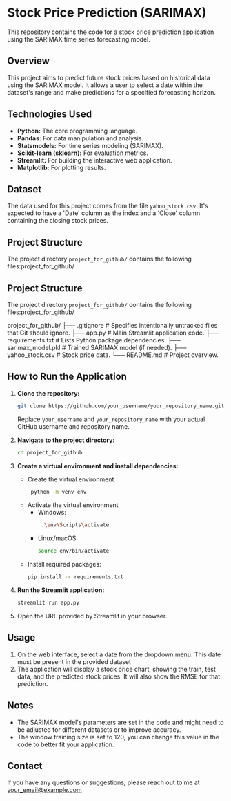 # Stock Price Prediction (SARIMAX)

This repository contains the code for a stock price prediction application using the SARIMAX time series forecasting model.

## Overview

This project aims to predict future stock prices based on historical data using the SARIMAX model. It allows a user to select a date within the dataset's range and make predictions for a specified forecasting horizon.

## Technologies Used

*   **Python:** The core programming language.
*   **Pandas:** For data manipulation and analysis.
*   **Statsmodels:** For time series modeling (SARIMAX).
*   **Scikit-learn (sklearn):** For evaluation metrics.
*   **Streamlit:** For building the interactive web application.
*   **Matplotlib:** For plotting results.

## Dataset

The data used for this project comes from the file `yahoo_stock.csv`. It's expected to have a 'Date' column as the index and a 'Close' column containing the closing stock prices.

## Project Structure

The project directory `project_for_github/` contains the following files:project_for_github/


## Project Structure

The project directory `project_for_github/` contains the following files:project_for_github/

project_for_github/
├── .gitignore # Specifies intentionally untracked files that Git should ignore. 
├── app.py # Main Streamlit application code. 
├── requirements.txt # Lists Python package dependencies. 
├── sarimax_model.pkl # Trained SARIMAX model (if needed). 
├── yahoo_stock.csv # Stock price data. 
└── README.md # Project overview. 




## How to Run the Application

1.  **Clone the repository:**

    ```bash
    git clone https://github.com/your_username/your_repository_name.git
    ```
    Replace `your_username` and `your_repository_name` with your actual GitHub username and repository name.

2.  **Navigate to the project directory:**
    ```bash
    cd project_for_github
    ```

3.  **Create a virtual environment and install dependencies:**

    * Create the virtual environment
        ```bash
         python -m venv env
         ```
    * Activate the virtual environment
      *  Windows:
          ```bash
           .\env\Scripts\activate
           ```
      *  Linux/macOS:
          ```bash
          source env/bin/activate
          ```
    * Install required packages:
        ```bash
        pip install -r requirements.txt
        ```

4.  **Run the Streamlit application:**

    ```bash
    streamlit run app.py
    ```

5.  Open the URL provided by Streamlit in your browser.

## Usage

1.  On the web interface, select a date from the dropdown menu. This date must be present in the provided dataset
2.  The application will display a stock price chart, showing the train, test data, and the predicted stock prices. It will also show the RMSE for that prediction.

## Notes
*   The SARIMAX model's parameters are set in the code and might need to be adjusted for different datasets or to improve accuracy.
* The window training size is set to 120, you can change this value in the code to better fit your application.

## Contact

If you have any questions or suggestions, please reach out to me at your_email@example.com
